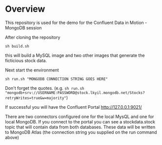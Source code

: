 # Overview
This repository is used for the demo for the Confluent Data in Motion - MongoDB session

After cloning the repository

`sh build.sh`

this will build a MySQL image and two other images that generate the ficticious stock data.

Next start the environment

`sh run.sh "MONGODB CONNECTION STRING GOES HERE"`

Don't forget the quotes.  (e.g. `sh run.sh "mongodb+srv://USERNAME:PASSWORD@stock.lkyil.mongodb.net/Stocks?retryWrites=true&w=majority"`)

If successful you will have the Confluent Portal http://127.0.0.1:9021/

There are two connectors configured one for the local MysQL and one for local MongoDB.  If you connect to the portal you can see a stockdata.stock topic that will contain data from both databases.  These data will be written to MongoDB Atlas (the connection string you supplied on the run command above)




